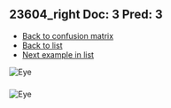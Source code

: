## 23604_right Doc: 3 Pred: 3
- [Back to confusion matrix](https://github.com/juliandewit/kaggle_retinopathy/blob/master/matrix.md)
- [Back to list](https://github.com/juliandewit/kaggle_retinopathy/blob/master/lists/33/list.md)
- [Next example in list](https://github.com/juliandewit/kaggle_retinopathy/blob/master/lists/33/23/23627_left.md)

![Eye](https://retinopaty.blob.core.windows.net/size1024/23604_right_3.jpeg)

### 

![Eye]()

